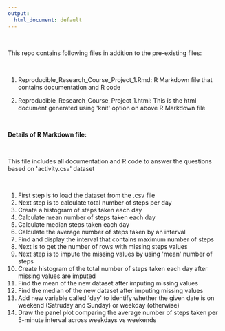 ```yaml
---
output:
  html_document: default
---
```


<p>&nbsp;</p>

This repo contains following files in addition to the pre-existing files:

<p>&nbsp;</p>

1. Reproducible_Research_Course_Project_1.Rmd: R Markdown file that contains documentation and R code

2. Reproducible_Research_Course_Project_1.html: This is the html document generated using 'knit' option on above R Markdown file 

<p>&nbsp;</p>

<b>Details of R Markdown file:</b>

<p>&nbsp;</p>

This file includes all documentation and R code to answer the questions based on 'activity.csv' dataset

<p>&nbsp;</p>

1. First step is to load the dataset from the .csv file
2. Next step is to calculate total number of steps per day
3. Create a histogram of steps taken each day
4. Calculate mean number of steps taken each day
5. Calculate median steps taken each day
6. Calculate the average number of steps taken by an interval
7. Find and display the interval that contains maximum number of steps
8. Next is to get the number of rows with missing steps values
9. Next step is to impute the missing values by using 'mean' number of steps
10. Create histogram of the total number of steps taken each day after missing values are imputed
11. Find the mean of the new dataset after imputing missing values
12. Find the median of the new dataset after imputing missing values
13. Add new variable called 'day' to identify whether the given date is on weekend (Satruday and Sunday) or weekday (otherwise)
14. Draw the panel plot comparing the average number of steps taken per 5-minute interval across weekdays vs weekends
